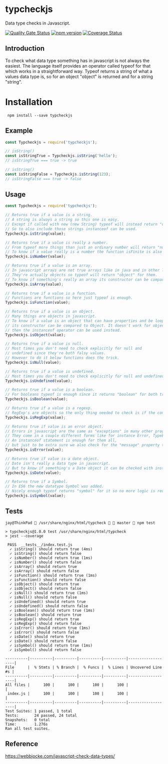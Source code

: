 # typcheckjs

Data type checks in Javascript.

[![Quality Gate Status](https://sonarqube.greatdealscorp.com/api/project_badges/measure?project=typcheckjs&metric=alert_status&token=sqb_7a4ee5f8ef1c5e83fd28aa3dc4a817f67158b0b2)](https://sonarqube.greatdealscorp.com/dashboard?id=typcheckjs)
[![npm version](https://badge.fury.io/js/typcheckjs.svg)](https://badge.fury.io/js/typcheckjs)
[![Coverage Status](https://coveralls.io/repos/github/jmilagroso/typcheckjs/badge.svg?branch=feature/coveralls-integration)](https://coveralls.io/github/jmilagroso/typcheckjs?branch=feature/coveralls-integration)

## Introduction

To check what data type something has in javascript is not always the easiest. The language itself provides an operator called typeof for that which works in a straightforward way. Typeof returns a string of what a values data type is, so for an object "object" is returned and for a string "string".

# Installation

```cli 
 npm install --save typcheckjs
 ```

## Example

```javascript
const Typcheckjs = require('typcheckjs');

// isString()
const isStringTrue = Typcheckjs.isString('hello');
// isStringTrue === true -> true

// isString()
const isStringFalse = Typcheckjs.isString(123);
// isStringFalse === true -> false

```

## Usage

```javascript
const Typcheckjs = require('typcheckjs');

// Returns true if a value is a string.
// A string is always a string so this one is easy.
// Except if called with new (new String) typeof will instead return "object".
// So to also include those strings instanceof can be used.
Typcheckjs.isString(value);

// Returns true if a value is really a number.
// From typeof more things than just an ordinary number will return "number" like NaN and Infinity. 
// To know if a value really is a number the function isFinite is also required.
Typcheckjs.isNumber(value);

// Returns true if a value is an array.
// In javascript arrays are not true arrays like in java and in other languages.
// They're actually objects so typeof will return "object" for them.
// To know if something's really an array its constructor can be compared to Array.
Typcheckjs.isArray(value);

// Returns true if a value is a function.
// Functions are functions so here just typeof is enough.
Typcheckjs.isFunction(value);

// Returns true if a value is an object.
// Many things are objects in javascript.
// To know if a value is an object that can have properties and be looped through,
// its constructor can be compared to Object. It doesn't work for objects created from classes,
// then the instanceof operator can be used instead.
Typcheckjs.isObject(value);

// Returns true if a value is null.
// Most times you don't need to check explicitly for null and
// undefined since they're both falsy values.
// However to do it below functions does the trick.
Typcheckjs.isNull(value);

// Returns true if a value is undefined.
// Most times you don't need to check explicitly for null and undefined since they're both falsy values.
Typcheckjs.isUndefined(value);

// Returns true if a value is a boolean.
// For booleans typeof is enough since it returns "boolean" for both true and false.
Typcheckjs.isBoolean(value);

// Returns true if a value is a regexp.
// RegExp's are objects so the only thing needed to check is if the constructor is RegExp.
Typcheckjs.isRegExp(value);

// Returns true if value is an error object.
// Errors in javascript are the same as "exceptions" in many other programming languages.
// They come in a couple different forms like for instance Error, TypeError and RangeError.
// An instanceof statement is enough for them all,
// but just to be extra sure we also check for the "message" property that errors have.
Typcheckjs.isError(value);

// Returns true if value is a date object.
// Date isn't really a data type in javascript.
// But to know if something's a Date object it can be checked with instanceof.
Typcheckjs.isDate(value);

// Returns true if a Symbol.
// In ES6 the new datatype Symbol was added.
// Nicely enough typeof returns "symbol" for it so no more logic is required.
Typcheckjs.isSymbol(value);

```

## Tests
```
jay@ThinkPad  /usr/share/nginx/html/typcheck   master  npm test

> typcheckjs@1.0.0 test /usr/share/nginx/html/typcheck
> jest --coverage

 PASS  __tests__/index.test.js
  ✓ isString() should return true (4ms)
  ✓ isString() should return false
  ✓ isNumber() should return true (1ms)
  ✓ isNumber() should return false
  ✓ isArray() should return true
  ✓ isArray() should return false
  ✓ isFunction() should return true (1ms)
  ✓ isFunction() should return false
  ✓ isObject() should return true
  ✓ isObject() should return false
  ✓ isNull() should return true (1ms)
  ✓ isNull() should return false
  ✓ isUndefined() should return true
  ✓ isUndefined() should return false
  ✓ isBoolean() should return true (1ms)
  ✓ isBoolean() should return true
  ✓ isRegExp() should return true
  ✓ isRegExp() should return false
  ✓ isError() should return true (1ms)
  ✓ isError() should return false
  ✓ isDate() should return true
  ✓ isDate() should return false
  ✓ isSymbol() should return true (1ms)
  ✓ isSymbol() should return false

----------|----------|----------|----------|----------|-------------------|
File      |  % Stmts | % Branch |  % Funcs |  % Lines | Uncovered Line #s |
----------|----------|----------|----------|----------|-------------------|
All files |      100 |      100 |      100 |      100 |                   |
 index.js |      100 |      100 |      100 |      100 |                   |
----------|----------|----------|----------|----------|-------------------|
Test Suites: 1 passed, 1 total
Tests:       24 passed, 24 total
Snapshots:   0 total
Time:        1.276s
Ran all test suites.
```

## Reference
https://webbjocke.com/javascript-check-data-types/
